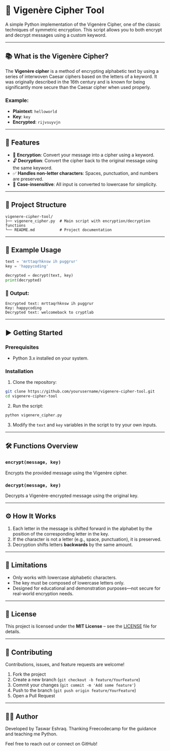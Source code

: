 # 🔐 Vigenère Cipher Tool

A simple Python implementation of the Vigenère Cipher, one of the classic techniques of symmetric encryption. This script allows you to both encrypt and decrypt messages using a custom keyword.

---

## 📚 What is the Vigenère Cipher?

The **Vigenère cipher** is a method of encrypting alphabetic text by using a series of interwoven Caesar ciphers based on the letters of a keyword. It was originally described in the 16th century and is known for being significantly more secure than the Caesar cipher when used properly.

### Example:
- **Plaintext**: `helloworld`
- **Key**: `key`
- **Encrypted**: `rijvsuyvjn`

---

## 🚀 Features

- 🔐 **Encryption**: Convert your message into a cipher using a keyword.
- 🔓 **Decryption**: Convert the cipher back to the original message using the same keyword.
- ✅ **Handles non-letter characters**: Spaces, punctuation, and numbers are preserved.
- 🔄 **Case-insensitive**: All input is converted to lowercase for simplicity.

---

## 📁 Project Structure

```
vigenere-cipher-tool/
├── vigenere_cipher.py  # Main script with encryption/decryption functions
└── README.md           # Project documentation
```

---

## 🧪 Example Usage

```python
text = 'mrttaqrhknsw ih puggrur'
key = 'happycoding'

decrypted = decrypt(text, key)
print(decrypted)
```

### 🔎 Output:
```
Encrypted text: mrttaqrhknsw ih puggrur
Key: happycoding
Decrypted text: welcomeback to cryptlab
```

---

## ▶️ Getting Started

### Prerequisites

- Python 3.x installed on your system.

### Installation

1. Clone the repository:

```bash
git clone https://github.com/yourusername/vigenere-cipher-tool.git
cd vigenere-cipher-tool
```

2. Run the script:

```bash
python vigenere_cipher.py
```

3. Modify the `text` and `key` variables in the script to try your own inputs.

---

## 🛠 Functions Overview

### `encrypt(message, key)`
Encrypts the provided message using the Vigenère cipher.

### `decrypt(message, key)`
Decrypts a Vigenère-encrypted message using the original key.

---

## ⚙️ How It Works

1. Each letter in the message is shifted forward in the alphabet by the position of the corresponding letter in the key.
2. If the character is not a letter (e.g., space, punctuation), it is preserved.
3. Decryption shifts letters **backwards** by the same amount.

---

## 🧠 Limitations

- Only works with lowercase alphabetic characters.
- The key must be composed of lowercase letters only.
- Designed for educational and demonstration purposes—not secure for real-world encryption needs.

---

## 📜 License

This project is licensed under the **MIT License** – see the [LICENSE](LICENSE) file for details.

---

## 🤝 Contributing

Contributions, issues, and feature requests are welcome!

1. Fork the project
2. Create a new branch (`git checkout -b feature/YourFeature`)
3. Commit your changes (`git commit -m 'Add some feature'`)
4. Push to the branch (`git push origin feature/YourFeature`)
5. Open a Pull Request

---

## 🙋‍♂️ Author

Developed by Taswar Eshraq.
Thanking Freecodecamp for the guidance and teaching me Python.

Feel free to reach out or connect on GitHub!
